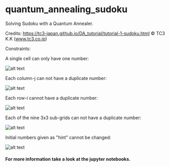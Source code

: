 # quantum_annealing_sudoku
Solving Sudoku with a Quantum Annealer. 

Credits: https://tc3-japan.github.io/DA_tutorial/tutorial-1-sudoku.html © TC3 K.K (www.tc3.co.jp)

Constraints: 

A single cell can only have one number:

![alt text](https://cdn-images-1.medium.com/max/1116/1*7B27ezktcpRir8T-zMXu_A.png "A single cell can only have one number.")

Each column-j can not have a duplicate number:

![alt text](https://cdn-images-1.medium.com/max/1116/1*R6F8Xv3XBeFBlcy1-ldjhw.png "Each column-j can not have a duplicate number.")

Each row-i cannot have a duplicate number:
 
![alt text](https://cdn-images-1.medium.com/max/1116/1*uhpZn1xrolTIaW0Q-5aihQ.png "Each row-i cannot have a duplicate number.")

Each of the nine 3x3 sub-grids can not have a duplicate number:

![alt text](https://cdn-images-1.medium.com/max/1116/1*GdeDMIE-BkbGALPBNI6q1Q.png "Each of the nine 3x3 sub-grids can not have a duplicate number.")

Initial numbers given as "hint" cannot be changed:

![alt text](https://cdn-images-1.medium.com/max/1043/1*qKrJt94i8LAaOIcRXwQbFw.png "Initial numbers given as hint cannot be changed.")










#### For more information take a look at the jupyter notebooks. 
